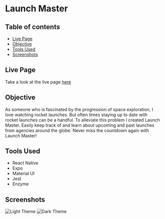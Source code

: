 # Launch Master

## Table of contents
* [Live Page](#Live-Page)
* [Objective](#Objective)
* [Tools Used](#Tools-Used)
* [Screenshots](#Screenshots) 

## Live Page
  Take a look at the live page [here](https://bradybridges.github.io/launch-master)

## Objective
  
  As someone who is fascinated by the progression of space exploration, I love watching rocket launches. But often times staying up to date with rocket launches can be a handful. To alleviate this problem I created Launch Master. Easily keep track of and learn about upcoming and past launches from agencies around the globe. Never miss the countdown again with Launch Master!
  
## Tools Used

- React Native
- Expo
- Material UI
- Jest
- Enzyme

## Screenshots
![Light Theme](https://user-images.githubusercontent.com/25031031/88316877-124c0780-ccde-11ea-8a3b-86b3c18a41f4.PNG)
![Dark Theme](https://user-images.githubusercontent.com/25031031/88316881-137d3480-ccde-11ea-9e21-de9168e4fff1.PNG)
